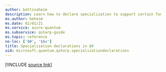 ```yaml
---
author: bettinaheim
description: Learn how to declare specialization to support certain functors in Q# operations.
ms.author: beheim
ms.date: 02/01/21
ms.service: azure-quantum
ms.subservice: qsharp-guide
ms.topic: reference
no-loc: ['Q#', '$$v']
title: Specialization declarations in Q#
uid: microsoft.quantum.qsharp.specializationdeclarations
---
```


<!-- 
# Specialization declarations in Q#
-->

[!INCLUDE [source link](~/includes/qsharp-language/Specifications/Language/1_ProgramStructure/4_SpecializationDeclarations.md)]